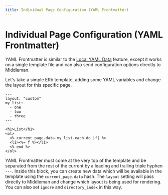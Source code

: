 ```yaml
---
title: Individual Page Configuration (YAML Frontmatter)
---
```


# Individual Page Configuration (YAML Frontmatter)

YAML Frontmatter is similar to the [Local YAML Data] feature, except it works on a single template file and can also send configuration options directly to Middleman.

Let's take a simple ERb template, adding some YAML variables and change the layout for this specific page.

    ---
    layout: "custom"
    my_list:
      - one
      - two
      - three
    ---
    
    <h1>List</h1>
    <ol>
      <% current_page.data.my_list.each do |f| %>
      <li><%= f %></li>
      <% end %>
    </ol>

YAML Frontmatter must come at the very top of the template and be separated from the rest of the current by a leading and trailing triple hyphen `---`. Inside this block, you can create new data which will be available in the template using the `current_page.data` hash. The `layout` setting will pass directly to Middleman and change which layout is being used for rendering. You can also set `ignore` and `directory_index` in this way.

[Local YAML Data]: /metadata/local-data